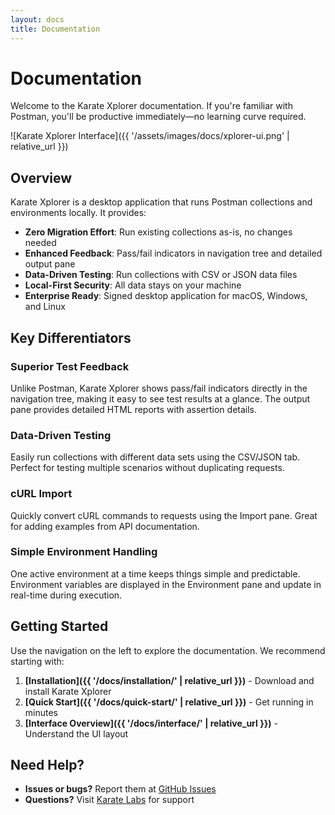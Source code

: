 ```yaml
---
layout: docs
title: Documentation
---
```


# Documentation

Welcome to the Karate Xplorer documentation. If you're familiar with Postman, you'll be productive immediately—no learning curve required.

![Karate Xplorer Interface]({{ '/assets/images/docs/xplorer-ui.png' | relative_url }})

## Overview

Karate Xplorer is a desktop application that runs Postman collections and environments locally. It provides:

- **Zero Migration Effort**: Run existing collections as-is, no changes needed
- **Enhanced Feedback**: Pass/fail indicators in navigation tree and detailed output pane
- **Data-Driven Testing**: Run collections with CSV or JSON data files
- **Local-First Security**: All data stays on your machine
- **Enterprise Ready**: Signed desktop application for macOS, Windows, and Linux

## Key Differentiators

### Superior Test Feedback
Unlike Postman, Karate Xplorer shows pass/fail indicators directly in the navigation tree, making it easy to see test results at a glance. The output pane provides detailed HTML reports with assertion details.

### Data-Driven Testing
Easily run collections with different data sets using the CSV/JSON tab. Perfect for testing multiple scenarios without duplicating requests.

### cURL Import
Quickly convert cURL commands to requests using the Import pane. Great for adding examples from API documentation.

### Simple Environment Handling
One active environment at a time keeps things simple and predictable. Environment variables are displayed in the Environment pane and update in real-time during execution.

## Getting Started

Use the navigation on the left to explore the documentation. We recommend starting with:

1. **[Installation]({{ '/docs/installation/' | relative_url }})** - Download and install Karate Xplorer
2. **[Quick Start]({{ '/docs/quick-start/' | relative_url }})** - Get running in minutes
3. **[Interface Overview]({{ '/docs/interface/' | relative_url }})** - Understand the UI layout

## Need Help?

- **Issues or bugs?** Report them at [GitHub Issues](https://github.com/karatelabs/xplorer/issues)
- **Questions?** Visit [Karate Labs](https://www.karatelabs.io) for support
